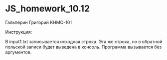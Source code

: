 # JS_homework_10.12
Гальперин Григорий КНМО-101

Инструкция:

 В input1.txt записывается исходная строка. Эта же строка, но в обратной польской записи будет выведена в консоль. Программа вызывается без аргументов. 

